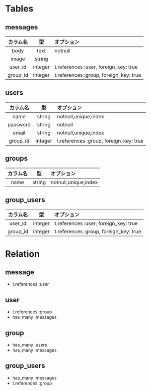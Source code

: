 # Tables
## messages
| カラム名     |     型        |  オプション   |
|:-----:|:--------:|:-------|
| body | text | notnull |
| image | string ||
| user_id |integer|t.references :user, foreign_key: true|
| group_id |integer|t.references :group, foreign_key: true|

## users
| カラム名     |     型        |  オプション   |
|:-----------:|:------------:|:------------|
| name | string | notnull,unique,index |
| password | string | notnull |
| email | string | notnull,unique,index |
| group_id|integer|t.references :group, foreign_key: true|


## groups
| カラム名     |     型        |  オプション   |
|:-----------:|:------------:|:------------|
| name       | string      | notnull,unique,index |

## group_users
| カラム名     |     型        |  オプション   |
|:-----------:|:------------:|:------------|
| user_id |integer| t.references :user, foreign_key: true|
| group_id|integer| t.references :group, foreign_key: true|


# Relation
## message
+ t.references :user

## user
+ t.references :group
+ has_many :messages

## group
+ has_many :users
+ has_many :messages

## group_users
+ has_many :messages
+ t.references :group
